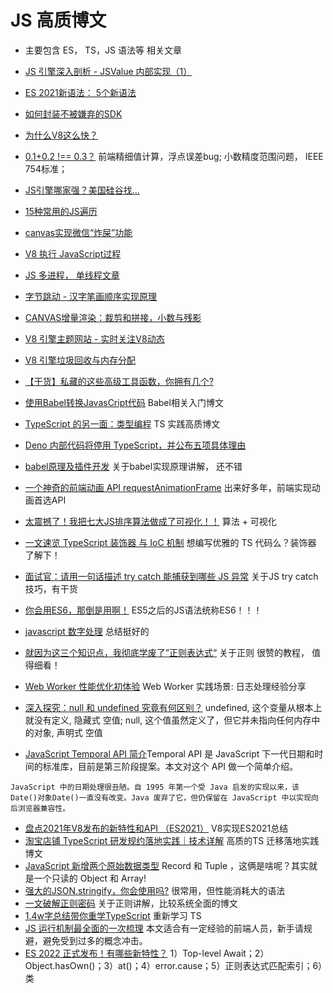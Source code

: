 # JS 高质博文
* 主要包含 ES， TS，JS 语法等 相关文章

* [JS 引擎深入剖析 - JSValue 内部实现（1）](https://www.infoq.cn/article/e8CdMSWKcDJSk3JhrGus)
* [ES 2021新语法： 5个新语法](https://h3manth.com/ES2021/)
* [如何封装不被嫌弃的SDK](https://mp.weixin.qq.com/s/vbRkCgncWZswqnrz30LiLQ)
* [为什么V8这么快？](https://blog.csdn.net/horkychen/article/details/7761199)
* [0.1+0.2 !== 0.3？](https://juejin.cn/post/6844903700356399112) 前端精细值计算，浮点误差bug; 小数精度范围问题， IEEE 754标准；
* [JS引擎哪家强？美国硅谷找...](https://mp.weixin.qq.com/s/2cxe1L9_vyB8oNg2jr2rkg)
* [15种常用的JS遍历](https://juejin.cn/post/6966390357005172773#comment)
* [canvas实现微信“炸屎”功能](https://mp.weixin.qq.com/s/sUDz1PgIsYlVOcXyjsb-7Q)
* [V8 执行 JavaScript过程](https://mp.weixin.qq.com/s/Y1kc5K7kr8y7jKC0mXg1Bw)
* [JS 多进程， 单线程文章](https://zhuanlan.zhihu.com/p/33230026?utm_source=wechat_session&utm_medium=social&s_r=0)
* [字节跳动 - 汉字笔画顺序实现原理](https://mp.weixin.qq.com/s/dhh5UVXPD9d9bD3JfYOU9w)
* [CANVAS增量渲染：裁剪和拼接，小数与残影](https://mp.weixin.qq.com/s/dbL62keGESFeNvyGYqFrPw) 
* [V8 引擎主题网站 - 实时关注V8动态](https://v8.dev/)
* [V8 引擎垃圾回收与内存分配](https://segmentfault.com/a/1190000038594837)
* [【干货】私藏的这些高级工具函数，你拥有几个?](https://juejin.cn/post/6987166546502090788#heading-19)
* [使用Babel转换JavasCript代码](https://zhuanlan.zhihu.com/p/118319241) Babel相关入门博文
* [TypeScript 的另一面：类型编程](https://juejin.cn/post/6989796543880495135?from=main_page#heading-22) TS 实践高质博文
* [Deno 内部代码将停用 TypeScript，并公布五项具体理由](https://www.infoq.cn/article/u72qtztgazttfazzihbz)
* [babel原理及插件开发](https://juejin.cn/post/6844903603983892487) 关于babel实现原理讲解， 还不错 
* [一个神奇的前端动画 API requestAnimationFrame](https://juejin.cn/post/6991297852462858277?from=main_page) 出来好多年，前端实现动画首选API
* [太震撼了！我把七大JS排序算法做成了可视化！！](https://mp.weixin.qq.com/s/jIYgscACvtfkNqr7UTCOgw) 算法 + 可视化
* [一文速览 TypeScript 装饰器 与 IoC 机制](https://mp.weixin.qq.com/s/I34ZmlQ-NdOOOY3F5bA3ig) 想编写优雅的 TS 代码么？装饰器 了解下！
* [面试官：请用一句话描述 try catch 能捕获到哪些 JS 异常](https://juejin.cn/post/6844904143891464200) 关于JS try catch 技巧，有干货
* [你会用ES6，那倒是用啊！](https://juejin.cn/post/7016520448204603423) ES5之后的JS语法统称ES6！！！
* [javascript 数字处理](https://juejin.cn/post/6844903951876227080) 总结挺好的
* [就因为这三个知识点，我彻底学废了”正则表达式“](https://mp.weixin.qq.com/s/XRIm4b5d10a2os20SRcD4Q) 关于正则 很赞的教程， 值得细看！
* [Web Worker 性能优化初体验](https://mp.weixin.qq.com/s/IJHI9JB3nMQPi46b6yGVWw) Web Worker 实践场景: 日志处理经验分享
* [深入探究：null 和 undefined 究竟有何区别？](https://mp.weixin.qq.com/s/aKMFjO_N8LoAKiZfW-lYTg) undefined, 这个变量从根本上就没有定义, 隐藏式 空值; null, 这个值虽然定义了，但它并未指向任何内存中的对象, 声明式 空值
* [JavaScript Temporal API 简介](https://blog.openreplay.com/is-it-time-for-the-javascript-temporal-api)Temporal API 是 JavaScript 下一代日期和时间的标准库，目前是第三阶段提案。本文对这个 API 做一个简单介绍。
```
JavaScript 中的日期处理很丑陋。自 1995 年第一个受 Java 启发的实现以来，该Date()对象Date()一直没有改变。Java 废弃了它，但仍保留在 JavaScript 中以实现向后浏览器兼容性。
```
* [盘点2021年V8发布的新特性和API （ES2021）](https://juejin.cn/post/7054205051421589518?utm_source=gold_browser_extension) V8实现ES2021总结
* [淘宝店铺 TypeScript 研发规约落地实践｜技术详解](https://mp.weixin.qq.com/s/4ckz3zBmG6N0XppxZY7e9w) 高质的TS 迁移落地实践博文
* [JavaScript 新增两个原始数据类型](https://mp.weixin.qq.com/s/Et8VzhYL9amIhbFyUNMWtg) Record 和 Tuple ，这俩是啥呢？其实就是一个只读的 Object 和 Array!
* [强大的JSON.stringify，你会使用吗?](https://juejin.cn/post/7072122968087724046) 很常用，但性能消耗大的语法
* [一文破解正则密码](https://mp.weixin.qq.com/s/T0JFH618B_BVTzTr8m31bw) 关于正则讲解，比较系统全面的博文
* [1.4w字总结带你重学TypeScript](https://juejin.cn/post/7096695346239111199) 重新学习 TS
* [JS 运行机制最全面的一次梳理](https://mp.weixin.qq.com/s/PhuhUtQGz0uPxVrtNB4TCA) 本文适合有一定经验的前端人员，新手请规避，避免受到过多的概念冲击。
* [ES 2022 正式发布！有哪些新特性？](https://mp.weixin.qq.com/s/83SxYXpxCilGypJUGKG9qw) 1）Top-level Await；2）Object.hasOwn()；3）at()；4）error.cause；5）正则表达式匹配索引；6）类

